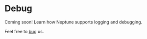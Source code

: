 Debug
=====

Coming soon! Learn how Neptune supports logging and debugging.

Feel free to [bug](https://github.com/Zankoku-Okuno/neptune/issues) us.